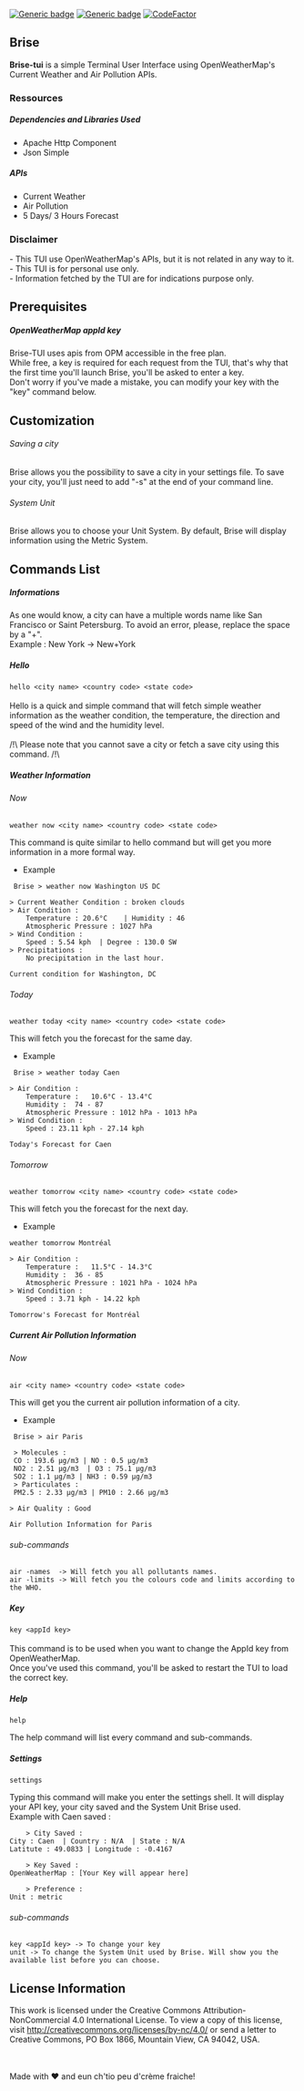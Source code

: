 [![Generic badge](https://img.shields.io/badge/License-CC%204.0%20BY%20--%20NC-green)](https://creativecommons.org/licenses/by-nc/4.0/)
[![Generic badge](https://img.shields.io/badge/Release-V1.0.0-blueviolet)](https://github.com/jxmau/Brise/releases/tag/V1.0.0)
[![CodeFactor](https://www.codefactor.io/repository/github/jxmau/brise/badge)](https://www.codefactor.io/repository/github/jxmau/brise)

<h2>Brise </h2>

<b>Brise-tui</b> is a simple Terminal User Interface using OpenWeatherMap's Current Weather and Air Pollution APIs.

<h3>Ressources</h3>
<h5>Dependencies and Libraries Used</h5>

- Apache Http Component <br>
- Json Simple

<h5> APIs </h5>

- Current Weather <br>
- Air Pollution <br>
- 5 Days/ 3 Hours Forecast

<h3>Disclaimer</h3>
- This TUI use OpenWeatherMap's APIs, but it is not related in any way to it. <br>
- This TUI is for personal use only. <br>
- Information fetched by the TUI are for indications purpose only. <br>

<h2>Prerequisites</h2>

<h5> OpenWeatherMap appId key </h5>

Brise-TUI uses apis from OPM accessible in the free plan. <br>
While free, a key is required for each request from the TUI, that's why that the first time you'll launch Brise, you'll be asked to enter a key. <br>
Don't worry if you've made a mistake, you can modify your key with the "key" command below.

<h2>Customization</h2>

<h6> Saving a city </h6>

Brise allows you the possibility to save a city in your settings file. To save your city, you'll just need to add "-s" at the end of your command line. <br>

<h6> System Unit </h6>

Brise allows you to choose your Unit System. By default, Brise will display information using the Metric System. 



<h2>Commands List </h2>

<h5> Informations </h5>
As one would know, a city can have a multiple words name like San Francisco or Saint Petersburg. To avoid an error, please, replace the space by a "+". <br>
Example : New York -> New+York

<h5> Hello </h5>

```hello <city name> <country code> <state code>``` <br> <br>
Hello is a quick and simple command that will fetch simple weather information as the weather condition, the temperature,
the direction and speed of the wind and the humidity level.<br> <br>
/!\ Please note that you cannot save a city or fetch a save city using this command. /!\

<h5> Weather Information </h5>

<h6> Now </h6>

````weather now <city name> <country code> <state code>````

This command is quite similar to hello command but will get you more information in a more formal way. <br>

* Example <br>
```
 Brise > weather now Washington US DC

> Current Weather Condition : broken clouds
> Air Condition :
    Temperature : 20.6°C    | Humidity : 46
    Atmospheric Pressure : 1027 hPa
> Wind Condition :
    Speed : 5.54 kph  | Degree : 130.0 SW
> Precipitations :
    No precipitation in the last hour.

Current condition for Washington, DC
```

<h6> Today </h6>

````weather today <city name> <country code> <state code>````

This will fetch you the forecast for the same day.
* Example <br>
```
 Brise > weather today Caen

> Air Condition :
    Temperature :   10.6°C - 13.4°C
    Humidity :  74 - 87
    Atmospheric Pressure : 1012 hPa - 1013 hPa
> Wind Condition :
    Speed : 23.11 kph - 27.14 kph

Today's Forecast for Caen
```

<h6> Tomorrow </h6>

````weather tomorrow <city name> <country code> <state code>````

This will fetch you the forecast for the next day.
* Example <br>
```
weather tomorrow Montréal

> Air Condition :
    Temperature :   11.5°C - 14.3°C
    Humidity :  36 - 85
    Atmospheric Pressure : 1021 hPa - 1024 hPa
> Wind Condition :
    Speed : 3.71 kph - 14.22 kph

Tomorrow's Forecast for Montréal
```

<h5> Current Air Pollution Information </h5>

<h6> Now </h6>

````air <city name> <country code> <state code>````

This will get you the current air pollution information of a city.
* Example <br>
```
 Brise > air Paris

 > Molecules :
 CO : 193.6 μg/m3 | NO : 0.5 μg/m3
 NO2 : 2.51 μg/m3  | O3 : 75.1 μg/m3
 SO2 : 1.1 μg/m3 | NH3 : 0.59 μg/m3
 > Particulates :
 PM2.5 : 2.33 μg/m3 | PM10 : 2.66 μg/m3

> Air Quality : Good

Air Pollution Information for Paris
```

<h6>sub-commands</h6>

``air -names  -> Will fetch you all pollutants names.``<br>
``air -limits -> Will fetch you the colours code and limits according to the WHO.``

<h5> Key </h5>

```key <appId key>``` <br> <br>
This command is to be used when you want to change the AppId key from OpenWeatherMap. <br>
Once you've used this command, you'll be asked to restart the TUI to load the correct key. <br>

<h5> Help </h5>

```help```

The help command will list every command and sub-commands.

<h5> Settings </h5>

```settings```

Typing this command will make you enter the settings shell. It will display your API key, your city saved and the System Unit Brise used. <br>
Example with Caen saved :

````
    > City Saved :
City : Caen  | Country : N/A  | State : N/A
Latitute : 49.0833 | Longitude : -0.4167

    > Key Saved :
OpenWeatherMap : [Your Key will appear here]

    > Preference :
Unit : metric
````
<h6> sub-commands </h6>

```
key <appId key> -> To change your key
unit -> To change the System Unit used by Brise. Will show you the available list before you can choose.
```

<h2> License Information </h2>

This work is licensed under the Creative Commons Attribution-NonCommercial 4.0 International License. To view a copy of this license, visit http://creativecommons.org/licenses/by-nc/4.0/ or send a letter to Creative Commons, PO Box 1866, Mountain View, CA 94042, USA.


<br> <br>Made with ❤ and eun ch'tio peu d'crème fraiche!

